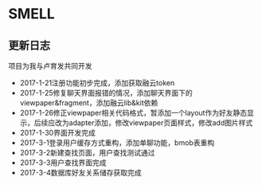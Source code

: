 # SMELL
## 更新日志
项目为我与卢育发共同开发
* 2017-1-21注册功能初步完成，添加获取融云token
* 2017-1-25修复聊天界面报错的情况，添加聊天界面下的viewpaper&fragment，添加融云lib&kit依赖
* 2017-1-26修正viewpaper相关代码格式，暂添加一个layout作为好友静态显示，后续应改为adapter添加，修改viewpaper页面样式，修改add图片样式
* 2017-1-30界面开发完成
* 2017-3-1登录用户缓存方式重构，添加单聊功能，bmob表重构
* 2017-3-2新建查找页面，用户查找测试通过
* 2017-3-3用户查找界面完成
* 2017-3-4数据库好友关系储存获取完成
